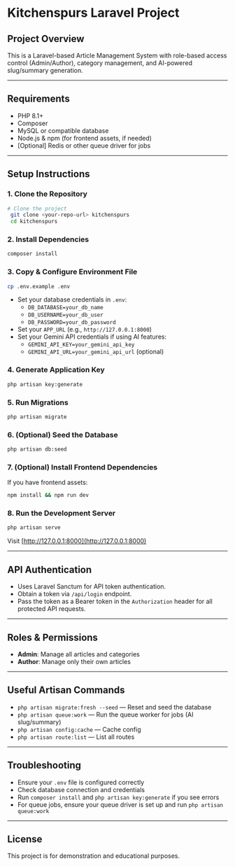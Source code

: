 # Kitchenspurs Laravel Project

## Project Overview
This is a Laravel-based Article Management System with role-based access control (Admin/Author), category management, and AI-powered slug/summary generation.

---

## Requirements
- PHP 8.1+
- Composer
- MySQL or compatible database
- Node.js & npm (for frontend assets, if needed)
- [Optional] Redis or other queue driver for jobs

---

## Setup Instructions

### 1. Clone the Repository
```bash
# Clone the project
 git clone <your-repo-url> kitchenspurs
 cd kitchenspurs
```

### 2. Install Dependencies
```bash
composer install
```

### 3. Copy & Configure Environment File
```bash
cp .env.example .env
```
- Set your database credentials in `.env`:
  - `DB_DATABASE=your_db_name`
  - `DB_USERNAME=your_db_user`
  - `DB_PASSWORD=your_db_password`
- Set your `APP_URL` (e.g., `http://127.0.0.1:8000`)
- Set your Gemini API credentials if using AI features:
  - `GEMINI_API_KEY=your_gemini_api_key`
  - `GEMINI_API_URL=your_gemini_api_url` (optional)

### 4. Generate Application Key
```bash
php artisan key:generate
```

### 5. Run Migrations
```bash
php artisan migrate
```

### 6. (Optional) Seed the Database
```bash
php artisan db:seed
```

### 7. (Optional) Install Frontend Dependencies
If you have frontend assets:
```bash
npm install && npm run dev
```

### 8. Run the Development Server
```bash
php artisan serve
```
Visit [http://127.0.0.1:8000](http://127.0.0.1:8000)

---

## API Authentication
- Uses Laravel Sanctum for API token authentication.
- Obtain a token via `/api/login` endpoint.
- Pass the token as a Bearer token in the `Authorization` header for all protected API requests.

---

## Roles & Permissions
- **Admin**: Manage all articles and categories
- **Author**: Manage only their own articles

---

## Useful Artisan Commands
- `php artisan migrate:fresh --seed` — Reset and seed the database
- `php artisan queue:work` — Run the queue worker for jobs (AI slug/summary)
- `php artisan config:cache` — Cache config
- `php artisan route:list` — List all routes

---

## Troubleshooting
- Ensure your `.env` file is configured correctly
- Check database connection and credentials
- Run `composer install` and `php artisan key:generate` if you see errors
- For queue jobs, ensure your queue driver is set up and run `php artisan queue:work`

---

## License
This project is for demonstration and educational purposes.
